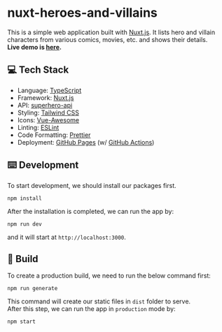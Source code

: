 # nuxt-heroes-and-villains

This is a simple web application built with [Nuxt.js](https://nuxtjs.org/). It lists hero and villain characters from various comics, movies, etc. and shows their details.  
**Live demo is [here](https://onderonur.github.io/nuxt-heroes-and-villains/).**

## 💻 Tech Stack

- Language: [TypeScript](https://www.typescriptlang.org/)
- Framework: [Nuxt.js](https://nuxtjs.org/)
- API: [superhero-api](https://akabab.github.io/superhero-api/)
- Styling: [Tailwind CSS](https://tailwindcss.com/)
- Icons: [Vue-Awesome](https://justineo.github.io/vue-awesome/demo/)
- Linting: [ESLint](https://eslint.org/)
- Code Formatting: [Prettier](https://prettier.io/)
- Deployment: [GitHub Pages](https://pages.github.com/) (w/ [GitHub Actions](https://github.com/features/actions))

## ⌨️ Development

To start development, we should install our packages first.

```
npm install
```

After the installation is completed, we can run the app by:

```
npm run dev
```

and it will start at `http://localhost:3000`.

## 🚀 Build

To create a production build, we need to run the below command first:

```
npm run generate
```

This command will create our static files in `dist` folder to serve.  
After this step, we can run the app in `production` mode by:

```
npm start
```
